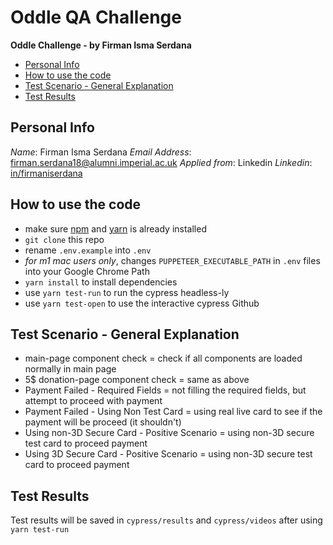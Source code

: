 # Oddle QA Challenge

**Oddle Challenge - by Firman Isma Serdana**

* [Personal Info](#personal-info)
* [How to use the code](#how-to-use-the-code)
* [Test Scenario - General Explanation](#test-scenario---general-explanation)
* [Test Results](#test-results)

## Personal Info

*Name*: Firman Isma Serdana
*Email Address*: firman.serdana18@alumni.imperial.ac.uk
*Applied from*: Linkedin
*Linkedin*: [in/firmaniserdana](https://www.linkedin.com/in/firmaniserdana)

## How to use the code

- make sure [npm](https://www.npmjs.com/) and [yarn](https://yarnpkg.com/) is already installed
- `git clone` this repo
- rename `.env.example` into `.env`
- *for m1 mac users only*, changes `PUPPETEER_EXECUTABLE_PATH` in `.env` files into your Google Chrome Path
- `yarn install` to install dependencies
- use `yarn test-run` to run the cypress headless-ly
- use `yarn test-open` to use the interactive cypress Github

## Test Scenario - General Explanation

* main-page component check = check if all components are loaded normally in main page
* 5$ donation-page component check = same as above
* Payment Failed - Required Fields = not filling the required fields, but attempt to proceed with payment
* Payment Failed - Using Non Test Card = using real live card to see if the payment will be proceed (it shouldn't)
* Using non-3D Secure Card - Positive Scenario = using non-3D secure test card to proceed payment
* Using 3D Secure Card - Positive Scenario = using non-3D secure test card to proceed payment

## Test Results
Test results will be saved in `cypress/results` and `cypress/videos` after using `yarn test-run`
